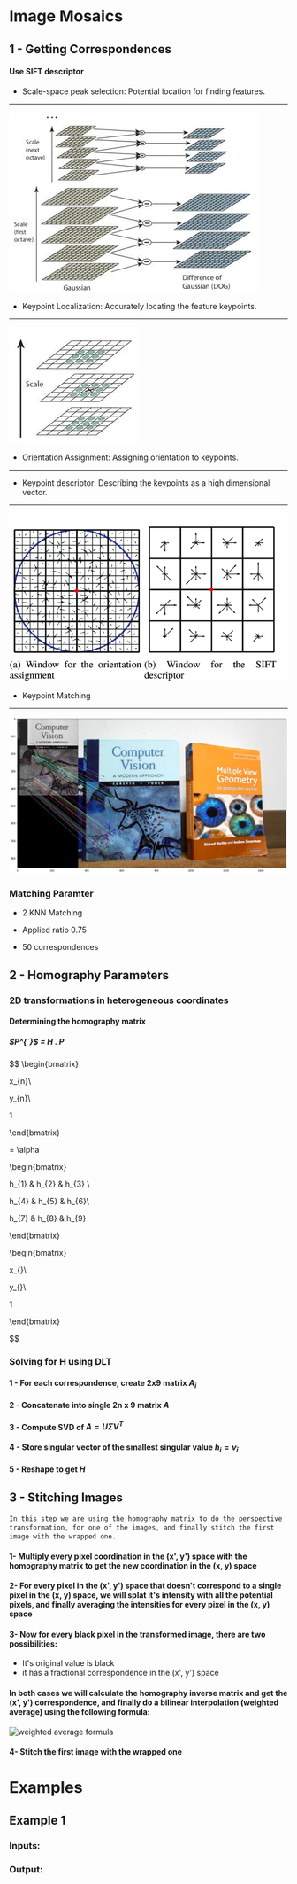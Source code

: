 
# Image Mosaics

## 1 - Getting Correspondences

#### Use SIFT descriptor

- Scale-space peak selection: Potential location for finding features.

---------

  

![Scale-space peak](img1.jpg)

  

- Keypoint Localization: Accurately locating the feature keypoints.

---------

  

![Keypoint Localization](img2.png)

  

- Orientation Assignment: Assigning orientation to keypoints.

---------

  

- Keypoint descriptor: Describing the keypoints as a high dimensional vector.

---------

  

![Keypoint descriptor](img3.png)

  

- Keypoint Matching

---------

  

![Matching](img4.png)

  

### Matching Paramter

- 2 KNN Matching

- Applied ratio 0.75

- 50 correspondences

  

## 2 - Homography Parameters

### 2D transformations in heterogeneous coordinates

#### Determining the homography matrix

##### $P^{`}$ = $H$ . $P$

$$  \begin{bmatrix}

x_{n}\\

y_{n}\\

1

\end{bmatrix}

= \alpha

\begin{bmatrix}

h_{1} & h_{2} & h_{3} \\

h_{4} & h_{5} & h_{6}\\

h_{7} & h_{8} & h_{9}

\end{bmatrix}

\begin{bmatrix}

x_{}\\

y_{}\\

1

\end{bmatrix}

$$

  

### Solving for H using DLT

#### 1 - For each correspondence, create 2x9 matrix $A_{i}$

#### 2 - Concatenate into single 2n x 9 matrix $A$

#### 3 - Compute SVD of $A = U \Sigma V^{T}$

#### 4 - Store singular vector of the smallest singular value $h_{i} = v_{\hat{i}}$

#### 5 - Reshape to get $H$

## 3 - Stitching Images
    In this step we are using the homography matrix to do the perspective
    transformation, for one of the images, and finally stitch the first
    image with the wrapped one.

#### 1- Multiply every pixel coordination in the (x', y') space with the homography matrix  to get the new coordination in the (x, y) space
#### 2- For every pixel in the (x', y') space that doesn't correspond to a single pixel in the (x, y) space, we will splat it's intensity with all the potential pixels, and finally averaging the intensities for every pixel in the (x, y) space
#### 3- Now for every black pixel in the transformed image, there are two possibilities:
  - It's original value is black
  - it has a fractional correspondence in the (x', y') space
 #### In both cases we will calculate the homography inverse matrix and get the (x', y') correspondence, and finally do a bilinear interpolation (weighted average) using the following formula:
 ![weighted average formula](https://latex.codecogs.com/svg.image?W&space;=&space;%5Cfrac%7B%5Csum_%7Bi=1%7D%5E%7Bn%7Dw_%7Bi%7DX_%7Bi%7D%7D%7B%5Csum_%7Bi=1%7D%5E%7Bn%7D&space;w_%7Bi%7D%7D)
 #### 4- Stitch the first image with the wrapped one


# Examples
## Example 1
### Inputs:
### Output: